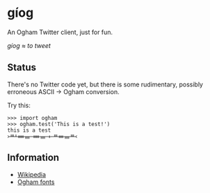 gíog
====

An Ogham Twitter client, just for fun.

_gíog ≈ to tweet_


Status
------

There's no Twitter code yet, but there is some rudimentary, possibly erroneous
ASCII &rarr; Ogham conversion.

Try this:

    >>> import ogham
    >>> ogham.test('This is a test!')
    this is a test
    ᚛ᚈᚆᚔᚄ ᚔᚄ ᚐ ᚈᚓᚄᚈ᚜


Information
-----------

  * [Wikipedia](http://en.wikipedia.org/wiki/Ogham)
  * [Ogham fonts](http://www.evertype.com/celtscript/ogfont.html)
